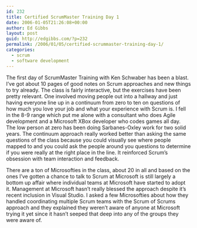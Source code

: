 ```yaml
---
id: 232
title: Certified ScrumMaster Training Day 1
date: 2006-01-05T21:26:08+00:00
author: Ed Gibbs
layout: post
guid: http://edgibbs.com/?p=232
permalink: /2006/01/05/certified-scrummaster-training-day-1/
categories:
  - scrum
  - software development
---
```

The first day of ScrumMaster Training with Ken Schwaber has been a blast. I&#8217;ve got about 10 pages of good notes on Scrum approaches and new things to try already. The class is fairly interactive, but the exercises have been pretty relevant. One involved moving people out into a hallway and just having everyone line up in a continuum from zero to ten on questions of how much you love your job and what your experience with Scrum is. I fell in the 8-9 range which put me alone with a consultant who does Agile development and a Microsoft XBox developer who codes games all day. The low person at zero has been doing Sarbanes-Oxley work for two solid years. The continuum approach really worked better than asking the same questions of the class because you could visually see where people mapped to and you could ask the people around you questions to determine if you were really at the right place in the line. It reinforced Scrum&#8217;s obsession with team interaction and feedback.

There are a ton of Microsofties in the class, about 20 in all and based on the ones I&#8217;ve gotten a chance to talk to Scrum at Microsoft is still largely a bottom up affair where individual teams at Microsoft have started to adopt it. Management at Microsoft hasn&#8217;t really blessed the approach despite it&#8217;s recent inclusion in Visual Studio. I asked a few Microsofties about how they handled coordinating multiple Scrum teams with the Scrum of Scrums approach and they explained they weren&#8217;t aware of anyone at Microsoft trying it yet since it hasn&#8217;t seeped that deep into any of the groups they were aware of.